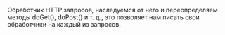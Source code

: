 Обработчик HTTP запросов, наследуемся от него и переопределяем методы doGet(), doPost() и т. д., это позволяет нам писать свои обработчики на каждый из запросов.